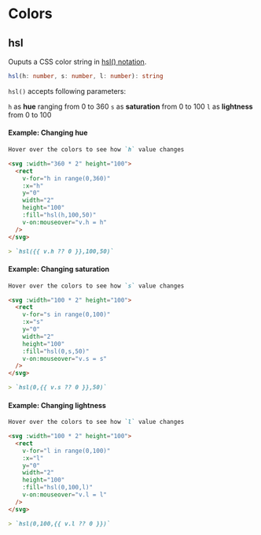# Colors

## hsl

Ouputs a CSS color string in [hsl() notation](<https://developer.mozilla.org/en-US/docs/Web/CSS/color_value/hsl()>).

```ts
hsl(h: number, s: number, l: number): string
```

`hsl()` accepts following parameters:

`h` as **hue** ranging from 0 to 360
`s` as **saturation** from 0 to 100
`l` as **lightness** from 0 to 100

#### Example: Changing hue

```md
Hover over the colors to see how `h` value changes

<svg :width="360 * 2" height="100">
  <rect
    v-for="h in range(0,360)"
    :x="h"
    y="0"
    width="2"
    height="100"
    :fill="hsl(h,100,50)"
    v-on:mouseover="v.h = h"
  />
</svg>

> `hsl({{ v.h ?? 0 }},100,50)`
```

#### Example: Changing saturation

```md
Hover over the colors to see how `s` value changes

<svg :width="100 * 2" height="100">
  <rect
    v-for="s in range(0,100)"
    :x="s"
    y="0"
    width="2"
    height="100"
    :fill="hsl(0,s,50)"
    v-on:mouseover="v.s = s"
  />
</svg>

> `hsl(0,{{ v.s ?? 0 }},50)`
```

#### Example: Changing lightness

```md
Hover over the colors to see how `l` value changes

<svg :width="100 * 2" height="100">
  <rect
    v-for="l in range(0,100)"
    :x="l"
    y="0"
    width="2"
    height="100"
    :fill="hsl(0,100,l)"
    v-on:mouseover="v.l = l"
  />
</svg>

> `hsl(0,100,{{ v.l ?? 0 }})`
```
